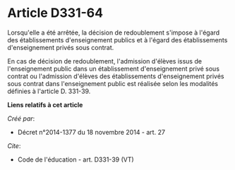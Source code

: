 # Article D331-64

Lorsqu'elle a été arrêtée, la décision de redoublement s'impose à l'égard des établissements d'enseignement publics et à
l'égard des établissements d'enseignement privés sous contrat. 

En cas de décision de redoublement, l'admission d'élèves issus de l'enseignement public dans un établissement d'enseignement
privé sous contrat ou l'admission d'élèves des établissements d'enseignement privés sous contrat dans l'enseignement public
est réalisée selon les modalités définies à l'article D. 331-39.

**Liens relatifs à cet article**

_Créé par_:

  - Décret n°2014-1377 du 18 novembre 2014 - art. 27

_Cite_:

  - Code de l'éducation - art. D331-39 (VT)
